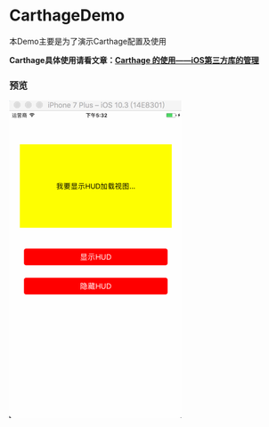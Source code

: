 # CarthageDemo
本Demo主要是为了演示Carthage配置及使用

**Carthage具体使用请看文章：[Carthage 的使用——iOS第三方库的管理](http://www.jianshu.com/p/f33972b08648)**

### 预览
![Alt text](https://github.com/XiaoSongWolf/CarthageDemo/raw/master/CarthageDemo.gif)


